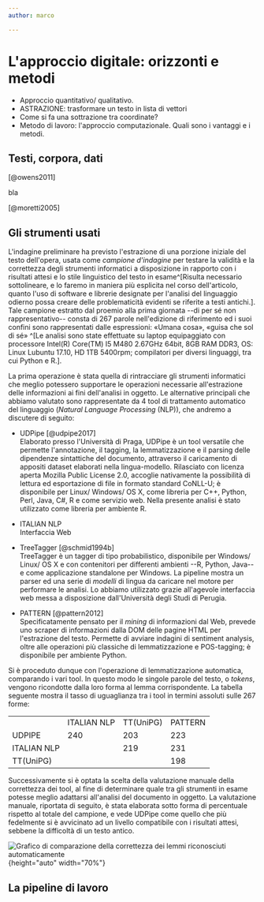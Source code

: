 ```yaml
---
author: marco

---
```



# L'approccio digitale: orizzonti e metodi



* Approccio quantitativo/ qualitativo.
* ASTRAZIONE: trasformare un testo in lista di vettori
* Come si fa una sottrazione tra coordinate?
* Metodo di lavoro: l'approccio computazionale. Quali sono i vantaggi e i metodi.





## Testi, corpora, dati


[@owens2011]

bla


[@moretti2005]


## Gli strumenti usati

L'indagine preliminare ha previsto l'estrazione di una porzione iniziale del testo dell'opera, usata come *campione d'indagine* per testare la validità e la correttezza degli strumenti informatici a disposizione in rapporto con i risultati attesi e lo stile linguistico del testo in esame^[Risulta necessario sottolineare, e lo faremo in maniera più esplicita nel corso dell'articolo, quanto l'uso di software e librerie designate per l'analisi del linguaggio odierno possa creare delle problematicità evidenti se riferite a testi antichi.].
Tale campione estratto dal proemio alla prima giornata --di per sé non rappresentativo-- consta di 267 parole nell'edizione di riferimento ed i suoi confini sono rappresentati dalle espressioni: «Umana cosa», «guisa che sol di sé» ^[Le analisi sono state effettuate su laptop equipaggiato con processore Intel(R) Core(TM) I5 M480 2.67GHz 64bit, 8GB RAM DDR3, OS: Linux Lubuntu 17.10, HD 1TB 5400rpm; compilatori per diversi linguaggi, tra cui Python e R.].  

La prima operazione è stata quella di rintracciare gli strumenti informatici che meglio potessero supportare le operazioni necessarie all'estrazione delle informazioni ai fini dell'analisi in oggetto.
Le alternative principali che abbiamo valutato sono rappresentate da 4 tool di trattamento automatico del linguaggio (*Natural Language Processing* (NLP)), che andremo a discutere di seguito:

* UDPipe [@udpipe2017]  
Elaborato presso l'Università di Praga, UDPipe è un tool versatile che permette l'annotazione, il tagging, la lemmatizzazione e il parsing delle dipendenze sintattiche del documento, attraverso il caricamento di appositi dataset elaborati nella lingua-modello. Rilasciato con licenza aperta Mozilla Public License 2.0, accoglie nativamente la possibilità di lettura ed esportazione di file in formato standard CoNLL-U; è disponibile per Linux/ Windows/ OS X, come libreria per C++, Python, Perl, Java, C#, R e come servizio web.
Nella presente analisi è stato utilizzato come libreria per ambiente R.

* ITALIAN NLP  
Interfaccia Web

* TreeTagger [@schmid1994b]  
TreeTagger è un tagger di tipo probabilistico, disponibile per Windows/ Linux/ OS X e con contenitori per differenti ambienti --R, Python, Java-- e come applicazione standalone per Windows. La pipeline mostra un parser ed una serie di *modelli* di lingua da caricare nel motore per performare le analisi. 
Lo abbiamo utilizzato grazie all'agevole interfaccia web messa a disposizione dall'Università degli Studi di Perugia.

* PATTERN [@pattern2012]  
Specificatamente pensato per il *mining* di informazioni dal Web, prevede uno scraper di informazioni dalla DOM delle pagine HTML per l'estrazione del testo. Permette di avviare indagini di sentiment analysis, oltre alle operazioni più classiche di lemmatizzazione e POS-tagging; è disponibile per ambiente Python.

Si è proceduto dunque con l'operazione di lemmatizzazione automatica, comparando i vari tool. In questo modo le singole parole del testo, o *tokens*, vengono ricondotte dalla loro forma al lemma corrispondente. La tabella seguente mostra il tasso di uguaglianza tra i tool in termini assoluti sulle 267 forme:
 
|             |             |           |         | 
|-------------|-------------|-----------|---------| 
|             | ITALIAN NLP | TT(UniPG) | PATTERN | 
| UDPIPE      | 240         | 203       | 223     | 
| ITALIAN NLP |             | 219       | 231     | 
| TT(UniPG)   |             |           | 198     | 



Successivamente si è optata la scelta della valutazione manuale della correttezza dei tool, al fine di determinare quale tra gli strumenti in esame potesse meglio adattarsi all'analisi del documento in oggetto. La valutazione manuale, riportata di seguito, è stata elaborata sotto forma di percentuale rispetto al totale del campione, e vede UDPipe come quello che più fedelmente si è avvicinato ad un livello compatibile con i risultati attesi, sebbene la difficoltà di un testo antico.

![Grafico di comparazione della correttezza dei lemmi riconosciuti automaticamente](../charts/correctnessLib-Lemma.png "Grafico di comparazione della correttezza dei lemmi riconosciuti automaticamente"){height="auto" width="70%"}


## La pipeline di lavoro

